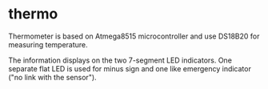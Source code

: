 # thermo
  Thermometer is based on Atmega8515 microcontroller and use DS18B20 for measuring temperature.

  The information displays on the two 7-segment LED indicators. One separate flat LED is used for minus sign 
  and one like emergency indicator ("no link with the sensor").
